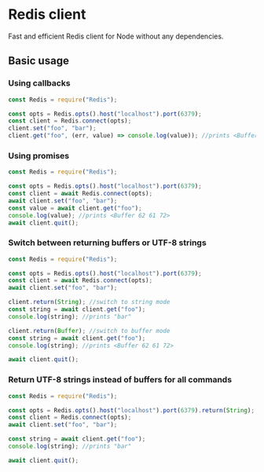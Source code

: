 # Redis client

Fast and efficient Redis client for Node without any dependencies.

## Basic usage

### Using callbacks

```js
const Redis = require("Redis");

const opts = Redis.opts().host("localhost").port(6379);
const client = Redis.connect(opts);
client.set("foo", "bar");
client.get("foo", (err, value) => console.log(value)); //prints <Buffer 62 61 72>
```

### Using promises

```js
const Redis = require("Redis");

const opts = Redis.opts().host("localhost").port(6379);
const client = await Redis.connect(opts);
await client.set("foo", "bar");
const value = await client.get("foo");
console.log(value); //prints <Buffer 62 61 72>
await client.quit();
```

### Switch between returning buffers or UTF-8 strings

```js
const Redis = require("Redis");

const opts = Redis.opts().host("localhost").port(6379);
const client = await Redis.connect(opts);
await client.set("foo", "bar");

client.return(String); //switch to string mode
const string = await client.get("foo");
console.log(string); //prints "bar"

client.return(Buffer); //switch to buffer mode
const string = await client.get("foo");
console.log(string); //prints <Buffer 62 61 72>

await client.quit();
```

### Return UTF-8 strings instead of buffers for all commands

```js
const Redis = require("Redis");

const opts = Redis.opts().host("localhost").port(6379).return(String);
const client = Redis.connect(opts);
await client.set("foo", "bar");

const string = await client.get("foo");
console.log(string); //prints "bar"

await client.quit();
```